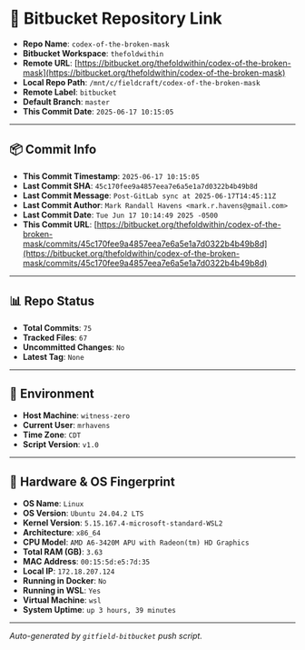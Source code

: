 # 🔗 Bitbucket Repository Link

- **Repo Name**: `codex-of-the-broken-mask`
- **Bitbucket Workspace**: `thefoldwithin`
- **Remote URL**: [https://bitbucket.org/thefoldwithin/codex-of-the-broken-mask](https://bitbucket.org/thefoldwithin/codex-of-the-broken-mask)
- **Local Repo Path**: `/mnt/c/fieldcraft/codex-of-the-broken-mask`
- **Remote Label**: `bitbucket`
- **Default Branch**: `master`
- **This Commit Date**: `2025-06-17 10:15:05`

---

## 📦 Commit Info

- **This Commit Timestamp**: `2025-06-17 10:15:05`
- **Last Commit SHA**: `45c170fee9a4857eea7e6a5e1a7d0322b4b49b8d`
- **Last Commit Message**: `Post-GitLab sync at 2025-06-17T14:45:11Z`
- **Last Commit Author**: `Mark Randall Havens <mark.r.havens@gmail.com>`
- **Last Commit Date**: `Tue Jun 17 10:14:49 2025 -0500`
- **This Commit URL**: [https://bitbucket.org/thefoldwithin/codex-of-the-broken-mask/commits/45c170fee9a4857eea7e6a5e1a7d0322b4b49b8d](https://bitbucket.org/thefoldwithin/codex-of-the-broken-mask/commits/45c170fee9a4857eea7e6a5e1a7d0322b4b49b8d)

---

## 📊 Repo Status

- **Total Commits**: `75`
- **Tracked Files**: `67`
- **Uncommitted Changes**: `No`
- **Latest Tag**: `None`

---

## 🧭 Environment

- **Host Machine**: `witness-zero`
- **Current User**: `mrhavens`
- **Time Zone**: `CDT`
- **Script Version**: `v1.0`

---

## 🧬 Hardware & OS Fingerprint

- **OS Name**: `Linux`
- **OS Version**: `Ubuntu 24.04.2 LTS`
- **Kernel Version**: `5.15.167.4-microsoft-standard-WSL2`
- **Architecture**: `x86_64`
- **CPU Model**: `AMD A6-3420M APU with Radeon(tm) HD Graphics`
- **Total RAM (GB)**: `3.63`
- **MAC Address**: `00:15:5d:e5:7d:35`
- **Local IP**: `172.18.207.124`
- **Running in Docker**: `No`
- **Running in WSL**: `Yes`
- **Virtual Machine**: `wsl`
- **System Uptime**: `up 3 hours, 39 minutes`

---

_Auto-generated by `gitfield-bitbucket` push script._
